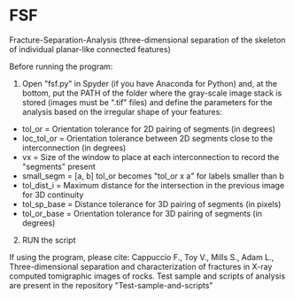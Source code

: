 # FSF
Fracture-Separation-Analysis (three-dimensional separation of the skeleton of individual planar-like connected features)

Before running the program:
1) Open "fsf.py" in Spyder (if you have Anaconda for Python) and, at the bottom, put the PATH of the folder where the gray-scale image stack is stored (images must be ".tif" files) and define the parameters for the analysis based on the irregular shape of your features:
  - tol_or = Orientation tolerance for 2D pairing of segments (in degrees)
  - loc_tol_or = Orientation tolerance between 2D segments close to the interconnection (in degrees)
  - vx = Size of the window to place at each interconnection to record the "segments" present
  - small_segm = [a, b] tol_or becomes "tol_or x a" for labels smaller than b
  - tol_dist_i = Maximum distance for the intersection in the previous image for 3D continuity
  - tol_sp_base = Distance tolerance for 3D pairing of segments (in pixels)
  - tol_or_base = Orientation tolerance for 3D pairing of segments (in degrees)

2) RUN the script

If using the program, please cite: Cappuccio F., Toy V., Mills S., Adam L., Three-dimensional separation and characterization of fractures in X-ray computed tomigraphic images of rocks.
Test sample and scripts of analysis are present in the repository "Test-sample-and-scripts"
